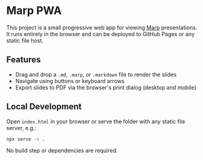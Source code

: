 # Marp PWA

This project is a small progressive web app for viewing [Marp](https://marp.app/) presentations. It runs entirely in the browser and can be deployed to GitHub Pages or any static file host.

## Features

- Drag and drop a `.md`, `.marp`, or `.markdown` file to render the slides
- Navigate using buttons or keyboard arrows
- Export slides to PDF via the browser's print dialog (desktop and mobile)

## Local Development

Open `index.html` in your browser or serve the folder with any static file server, e.g.:

```bash
npx serve -s .
```

No build step or dependencies are required.


